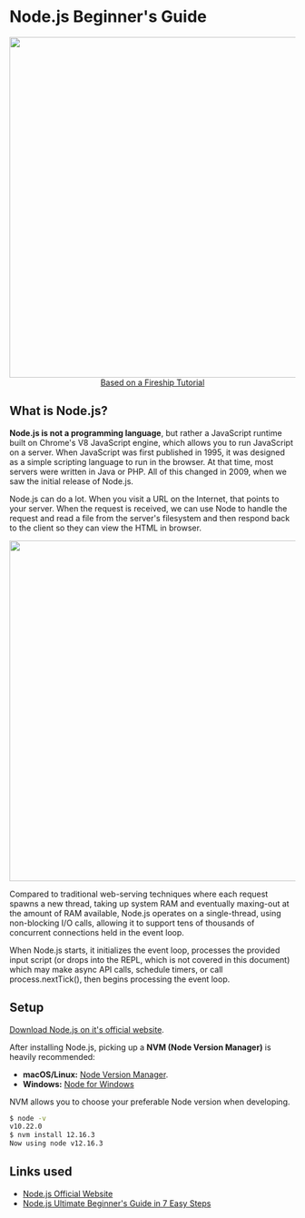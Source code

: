 # Node.js Beginner's Guide
<p align="center">
  <img width="600px" src="https://cdn.pixabay.com/photo/2015/04/23/17/41/node-js-736399_960_720.png"><br>
   <a href="https://www.youtube.com/watch?v=ENrzD9HAZK4" target="_blank">Based on a Fireship Tutorial</a>
</p>

## What is Node.js?
**Node.js is not a programming language**, but rather a JavaScript runtime built on Chrome's V8 JavaScript engine, which allows you to run JavaScript on a server. When JavaScript was first published in 1995, it was designed as a simple scripting language to run in the browser. At that time, most servers were written in Java or PHP. All of this changed in 2009, when we saw the initial release of Node.js.

Node.js can do a lot. When you visit a URL on the Internet, that points to your server. When the request is received, we can use Node to handle the request and read a file from the server's filesystem and then respond back to the client so they can view the HTML in browser.

<p align="center">
  <img width="600px" src="https://i.imgur.com/SwZq3c7.jpg">
</p>

Compared to traditional web-serving techniques where each request spawns a new thread, taking up system RAM and eventually maxing-out at the amount of RAM available, Node.js operates on a single-thread, using non-blocking I/O calls, allowing it to support tens of thousands of concurrent connections held in the event loop. 

When Node.js starts, it initializes the event loop, processes the provided input script (or drops into the REPL, which is not covered in this document) which may make async API calls, schedule timers, or call process.nextTick(), then begins processing the event loop.

## Setup
[Download Node.js on it's official website](https://nodejs.org/en/).

After installing Node.js, picking up a **NVM (Node Version Manager)** is heavily recommended:
- **macOS/Linux:** [Node Version Manager](https://github.com/nvm-sh/nvm).
- **Windows:** [Node for Windows](https://github.com/coreybutler/node-windows)

NVM allows you to choose your preferable Node version when developing.
```zsh
$ node -v
v10.22.0
$ nvm install 12.16.3
Now using node v12.16.3
```

## Links used
- [Node.js Official Website](https://nodejs.org/en/)
- [Node.js Ultimate Beginner's Guide in 7 Easy Steps](https://www.youtube.com/watch?v=ENrzD9HAZK4)
